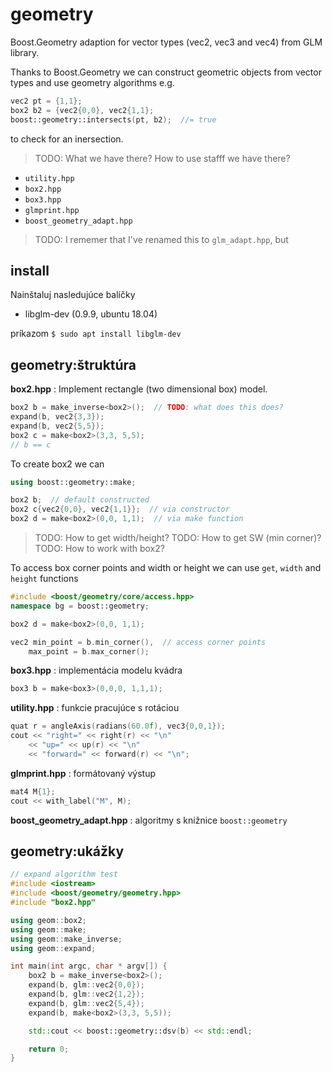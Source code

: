 # geometry
Boost.Geometry adaption for vector types (vec2, vec3 and vec4) from GLM library.

Thanks to Boost.Geometry we can construct geometric objects from vector types and use geometry algorithms e.g.

```cpp
vec2 pt = {1,1};
box2 b2 = {vec2{0,0}, vec2{1,1};
boost::geometry::intersects(pt, b2);  //= true
```

to check for an inersection.

> TODO: What we have there? How to use stafff we have there?

- `utility.hpp`
- `box2.hpp`
- `box3.hpp`
- `glmprint.hpp`
- `boost_geometry_adapt.hpp`

> TODO: I rememer that I've renamed this to `glm_adapt.hpp`, but

## install

Nainštaluj nasledujúce balíčky

* libglm-dev (0.9.9, ubuntu 18.04)

príkazom `$ sudo apt install libglm-dev`


## geometry:štruktúra

**box2.hpp** : Implement rectangle (two dimensional box) model.

```c++
box2 b = make_inverse<box2>();  // TODO: what does this does?
expand(b, vec2{3,3});
expand(b, vec2{5,5});
box2 c = make<box2>(3,3, 5,5);
// b == c
```

To create box2 we can
```cpp
using boost::geometry::make;

box2 b;  // default constructed
box2 c{vec2{0,0}, vec2{1,1}};  // via constructor
box2 d = make<box2>(0,0, 1,1);  // via make function
```

> TODO: How to get width/height?
> TODO: How to get SW (min corner)?
> TODO: How to work with box2?

To access box corner points and width or height we can use `get`, `width` and `height` functions

```cpp
#include <boost/geometry/core/access.hpp>
namespace bg = boost::geometry;

box2 d = make<box2>(0,0, 1,1);

vec2 min_point = b.min_corner(),  // access corner points
	max_point = b.max_corner();
```


**box3.hpp** : implementácia modelu kvádra

```c++
box3 b = make<box3>(0,0,0, 1,1,1);
```

**utility.hpp** : funkcie pracujúce s rotáciou

```c++
quat r = angleAxis(radians(60.0f), vec3{0,0,1});
cout << "right=" << right(r) << "\n"
	<< "up=" << up(r) << "\n"
	<< "forward=" << forward(r) << "\n";
```

**glmprint.hpp** : formátovaný výstup

```c++
mat4 M{1};
cout << with_label("M", M);
```

**boost_geometry_adapt.hpp** : algoritmy s knižnice `boost::geometry`


## geometry:ukážky

```c++
// expand algorithm test
#include <iostream>
#include <boost/geometry/geometry.hpp>
#include "box2.hpp"

using geom::box2;
using geom::make;
using geom::make_inverse;
using geom::expand;

int main(int argc, char * argv[]) {
	box2 b = make_inverse<box2>();
	expand(b, glm::vec2{0,0});
	expand(b, glm::vec2{1,2});
	expand(b, glm::vec2{5,4});
	expand(b, make<box2>(3,3, 5,5));

	std::cout << boost::geometry::dsv(b) << std::endl;

	return 0;
}
```
